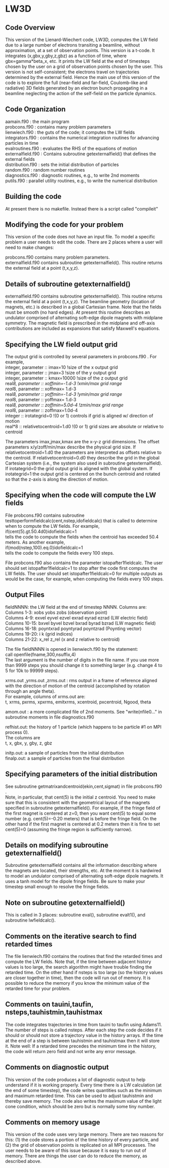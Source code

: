 # LW3D
## Code Overview

This version of the Lienard-Wiechert code, LW3D, computes the LW field due to a large number of electrons transiting a beamline, without approximation, at a set of observation points. This version is a t-code. It integrates (x,gbx,y,gby,z,gbz) as a function of time, where gbx=gamma*beta_x, etc. It prints the LW field at the end of timesteps chosen by the user on a grid of observation points chosen by the user. This version is not self-consistent; the electrons travel on trajectories determined by the external field. Hence the main use of this version of the code is to explore the full (near-field and far-field, Coulomb-like and radiative) 3D fields generated by an electron bunch propagating in a beamline neglecting the action of the self-field on the particle dynamics.

## Code Organization  
aamain.f90 : the main program  
probcons.f90 : contains many problem parameters  
lienwiech.f90 : the guts of the code; it computes the LW fields  
integrators.f90 : contains the numerical integration routines for advancing particles in time  
evalroutines.f90 : evaluates the RHS of the equations of motion  
externalfield.f90 : Contains subroutine getexternalfield() that defines the external fields  
distribution.f90 : sets the initial distribution of particles  
random.f90 : random number routines  
diagnostics.f90 : diagnostic routines, e.g., to write 2nd moments  
putils.f90 : parallel utility routines, e.g., to write the numerical distribution  

## Building the code  
At present there is no makefile. Instead there is a script called "compileit"

## Modifying the code for your problem  
This version of the code does not have an input file. To model a specific problem a user needs to edit the code. There are 2 places where a user will need to make changes:

probcons.f90 contains many problem parameters.  
externalfield.f90 contains subroutine getexternalfield(). This routine returns the external field at a point (t,x,y,z).  

## Details of subroutine getexternalfield()  
externalfield.f90 contains subroutine getexternalfield(). This routine returns the external field at a point (t,x,y,z). The beamline geometry (location of magnets, etc.) is described in a global Cartesian frame. Note that the fields must be smooth (no hard edges). At present this routine describes an undulator comprised of alternating soft-edge dipole magnets with midplane symmetry. The magnetic field is prescribed in the midplane and off-axis contributions are included as expansions that satisfy Maxwell's equations.

## Specifying the LW field output grid  
The output grid is controlled by several parameters in probcons.f90 . For example,  
      integer, parameter :: imax=10     !size of the x output grid  
      integer, parameter :: jmax=3      !size of the y output grid  
      integer, parameter :: kmax=10000  !size of the z output grid  
      real*8, parameter :: xoffmin=-1.d-3     !xmin/max grid range  
      real*8, parameter :: xoffmax= 1.d-3    
      real*8, parameter :: yoffmin=-1.d-3     !ymin/max grid range  
      real*8, parameter :: yoffmax= 1.d-3  
      real*8, parameter :: zoffmin=5.0d-4     !zmin/max grid range  
      real*8, parameter :: zoffmax=1.0d-4  
      integer :: irotategrid=0 !(0 or 1) controls if grid is aligned w/ direction of motion  
      real*8 :: relativetocentroid=1.d0 !(0 or 1) grid sizes are absolute or relative to centroid

The parameters imax,jmax,kmax are the x-y-z grid dimensions. The offset parameters x/y/zoff/min/max describe the physical grid size. If relativetocentroid=1.d0 the parameters are interpreted as offsets relative to the centroid. If relativetocentroid=0.d0 they describe the grid in the global Cartesian system (i.e., the system also used in subroutine getexternalfield). If irotategrid=0 the grid output grid is aligned with the global system. If irotategrid=1 the output grid is centered on the bunch centroid and rotated so that the z-axis is along the direction of motion.


## Specifying when the code will compute the LW fields  
File probcons.f90 contains subroutine testtoperformfieldcalc(cent,nstep,idofieldcalc) that is called to determine when to compute the LW fields. For example,  
      if(cent(5).gt.50.4d0)idofieldcalc=1  
tells the code to compute the fields when the centroid has exceeded 50.4 meters. As another example,  
      if(mod(nstep,100).eq.0)idofieldcalc=1  
tells the code to compute the fields every 100 steps.

File probcons.f90 also contains the parameter istopafter1fieldcalc. The user should set istopafter1fieldcalc=1 to stop after the code first computes the LW fields. The user should set istopafter1fieldcalc=0 for multiple outputs as would be the case, for example, when computing the fields every 100 steps.


## Output Files  
fieldNNNN: the LW field at the end of timestep NNNN. Columns are:  
Columns 1-3:   xobs yobs zobs (observation point)  
Columns 4-9:   exvel eyvel ezvel exrad eyrad ezrad (LW electric field)  
Columns 10-15: bxvel byvel bzvel bxrad byrad bzrad (LW magnetic field)  
Columns 16-18: poyntxrad poyntyrad poyntzrad (Poynting vector)  
Columns 19-20: i k (grid indices)  
Columns 21-22: x_rel z_rel (x and z relative to centroid)

The file fieldNNNN is opened in lienwiech.f90 by the statement:  
call openfile(fname,300,nsuffix,4)  
The last argument is the number of digits in the file name. If you use more than 9999 steps you should change it to something larger (e.g. change 4 to 5 for 10k to 99999 steps).

xrms.out ,yrms.out ,zrms.out : rms output in a frame of reference aligned with the direction of motion of the centroid (accomplished by rotation through an angle theta).  
For example, columns of xrms.out are:  
t, xrms, pxrms, xpxrms, emitxrms, xcentroid, pxcentroid, Ngood, theta

amom.out : a more complicated file of 2nd moments. See "write(nfile0..." in subroutine moments in file diagnostics.f90

refhist.out: the history of 1 particle (which happens to be particle #1 on MPI process 0).  
The columns are  
t, x, gbx, y, gby, z, gbz

initp.out: a sample of particles from the initial distribution  
finalp.out: a sample of particles from the final distribution

## Specifying parameters of the initial distribution  
See subroutine getmatrixandcentroid(ekin,cent,sigmat) in file probcons.f90 .  
Note, in particular, that cent(5) is the initial z centroid. You need to make sure that this is consistent with the geometrical layout of the magnets specified in subroutine getexternalfield(). For example, if the fringe field of the first magnet is centered at z=0, then you want cent(5) to equal some number (e.g. cent(5)=-0.20 meters) that is before the fringe field. On the other hand if the first magnet is centered at 0.2 meters then it is fine to set cent(5)=0 (assuming the fringe region is sufficiently narrow).

## Details on modifying subroutine getexternalfield() 
Subroutine getexternalfield contains all the information describing where the magnets are located, their strengths, etc. At the moment it is hardwired to model an undulator comprised of alternating soft-edge dipole magnets. It uses a tanh model for the dipole fringe fields. Be sure to make your timestep small enough to resolve the fringe fields.

## Note on subroutine getexternalfield()  
This is called in 3 places: subroutine eval(), subroutine evalt1(), and subroutine lwfieldcalc().

## Comments on the iterative search to find retarded times  
The file lienwiech.f90 contains the routines that find the retarded times and compute the LW fields. Note that, if the time between adjacent history values is too large, the search algorithm might have trouble finding the retarded time. On the other hand if nsteps is too large (so the history values are closer together in time), then the code will run out of memory. It is possible to reduce the memory if you know the minimum value of the retarded time for your problem.

## Comments on tauini,taufin, nsteps,tauhistmin,tauhistmax  
The code integrates trajectories in time from tauini to taufin using Adams11. The number of steps is called nsteps. After each step the code decides if it should or should not store a trajectory value in the history arrays. If the time at the end of a step is between tauhistmin and tauhistmax then it will store it. Note well: If a retarded time precedes the minimum time in the history, the code will return zero field and not write any error message.    

## Comments on diagnostic output  
This version of the code produces a lot of diagnostic output to help understand if it is working properly. Every time there is a LW calculation (at the end of some timestep), the code writes quantities such as the minimum and maximum retarded time. This can be used to adjust tauhistmin and thereby save memory. The code also writes the maximum value of the light cone condition, which should be zero but is normally some tiny number.

## Comments on memory usage  
This version of the code uses very large memory. There are two reasons for this: (1) the code stores a portion of the time history of every particle, and (2) the grid of observation points is replicated on all MPI processes. The user needs to be aware of this issue because it is easy to run out of memory. There are things the user can do to reduce the memory, as described above.
